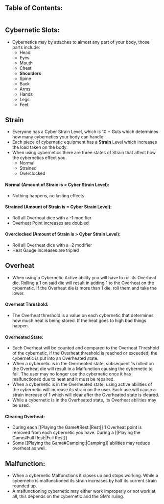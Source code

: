 ## Table of Contents:
```table-of-contents
```
## Cybernetic Slots:
- Cybernetics may by attaches to almost any part of your body, those parts include:
	- Head
	- Eyes
	- Mouth
	- Chest
	- **Shoulders**
	- Spine
	- Back
	- Arms
	- Hands
	- Legs
	- Feet
## Strain
- Everyone has a Cyber Strain Level, which is 10 + Guts which determines how many cybernetics your body can handle
- Each piece of cybernetic equipment has a **Strain** Level which increases the load taken on the body. 
- When using cybernetics there are three states of Strain that affect how the cybernetics effect you. 
	- Normal
	- Strained
	- Overclocked
#### Normal (Amount of Strain is < Cyber Strain Level):
- Nothing happens, no lasting effects
#### Strained (Amount of Strain is = Cyber Strain Level):
- Roll all Overheat dice with a -1 modifier
- Overheat Point increases are doubled
#### Overclocked (Amount of Strain is > Cyber Strain Level):
- Roll all Overheat dice with a -2 modifier
- Heat Gauge increases are tripled
## Overheat
- When using a Cybernetic Active ability you will have to roll its Overheat die. Rolling a 1 on said die will result in adding 1 to the Overheat on the cybernetic. If the Overheat die is more than 1 die, roll them and take the lower.
#### Overheat Threshold:
- The Overheat threshold is a value on each cybernetic that determines how much heat is being stored. If the heat goes to high bad things happen.
#### Overheated State:
- Each Overheat will be counted and compared to the Overheat Threshold of the cybernetic, if the Overheat threshold is reached or exceeded, the cybernetic is put into an Overheated state. 
- When a cybernetic is in the Overheated state, subsequent 1s rolled on the Overheat die will result in a Malfunction causing the cybernetic to fail. The user may no longer use the cybernetic once it has malfunctioned due to heat and it must be repaired.
- When a cybernetic is in the Overheated state, using active abilities of the cybernetic will increase its strain on the user. Each use will cause a strain increase of 1 which will clear after the Overheated state is cleared.
- While a cybernetic is in the Overheated state, its Overheat abilities may be used.
#### Clearing Overheat:
- During each [[Playing the Game#Rest:|Rest]] 1 Overheat point is removed from each cybernetic you have. During a [[Playing the Game#Full Rest:|Full Rest]]
- Some [[Playing the Game#Camping:|Camping]] abilities may reduce overheat as well. 

## Malfunction:
- When a cybernetic Malfunctions it closes up and stops working. While a cybernetic is malfunctioned its strain increases by half its current strain rounded up. 
- A malfunctioning cybernetic may either work improperly or not work at all, this depends on the cybernetic and the GM's ruling. 